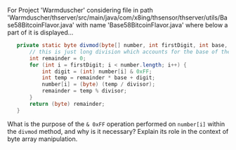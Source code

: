 For Project 'Warmduscher' considering file in path 'Warmduscher/thserver/src/main/java/com/x8ing/thsensor/thserver/utils/Base58BitcoinFlavor.java' with name 'Base58BitcoinFlavor.java' where below a part of it is displayed... 
```java
   private static byte divmod(byte[] number, int firstDigit, int base, int divisor) {
       // this is just long division which accounts for the base of the input digits
       int remainder = 0;
       for (int i = firstDigit; i < number.length; i++) {
           int digit = (int) number[i] & 0xFF;
           int temp = remainder * base + digit;
           number[i] = (byte) (temp / divisor);
           remainder = temp % divisor;
       }
       return (byte) remainder;
   }
```
What is the purpose of the `& 0xFF` operation performed on `number[i]` within the `divmod` method, and why is it necessary? Explain its role in the context of byte array manipulation.